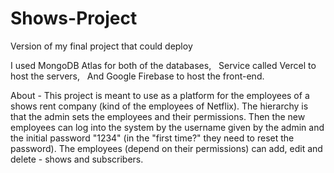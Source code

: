 # Shows-Project 

 Version of my final project that could deploy 

I used MongoDB Atlas for both of the databases, &nbsp;  Service called Vercel to host the servers, &nbsp; And Google Firebase to host the front-end.

About - This project is meant to use as a platform for the employees of a shows rent company (kind of the employees of Netflix).
The hierarchy is that the admin sets the employees and their permissions.
Then the new employees can log into the system by the username given by the admin and the initial password "1234" (in the "first time?" they need to reset the password). 
The employees (depend on their permissions) can add, edit and delete - shows and subscribers.
